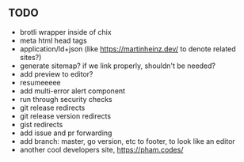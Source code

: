 ## TODO

- brotli wrapper inside of chix
- meta html head tags
- application/ld+json (like <https://martinheinz.dev/> to denote related sites?)
- generate sitemap? if we link properly, shouldn't be needed?
- add preview to editor?
- resumeeeee
- add multi-error alert component
- run through security checks
- git release redirects
- git release version redirects
- gist redirects
- add issue and pr forwarding
- add branch: master, go version, etc to footer, to look like an editor
- another cool developers site, <https://pham.codes/>
